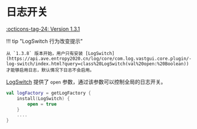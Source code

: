 # 日志开关

[:octicons-tag-24: Version 1.3.1](https://sakurajimamaii.github.io/AVE-DOC/version/log-core/#131)

!!! tip "LogSwitch 行为改变提示"

    从 `1.3.8` 版本开始，用户只有安装 [LogSwitch](https://api.ave.entropy2020.cn/log/core/com.log.vastgui.core.plugin/-log-switch/index.html?query=class%20LogSwitch(val%20open:%20Boolean)) 才能够启用日志，默认情况下日志不会启用。

[LogSwitch](https://api.ave.entropy2020.cn/VastTools/com.ave.vastgui.tools.log.plugin/-log-switch/index.html) 提供了 `open` 参数，通过该参数可以控制全局的日志开关。

```kotlin
val logFactory = getLogFactory {
    install(LogSwitch) {
        open = true
    }
    .... 
}
```

